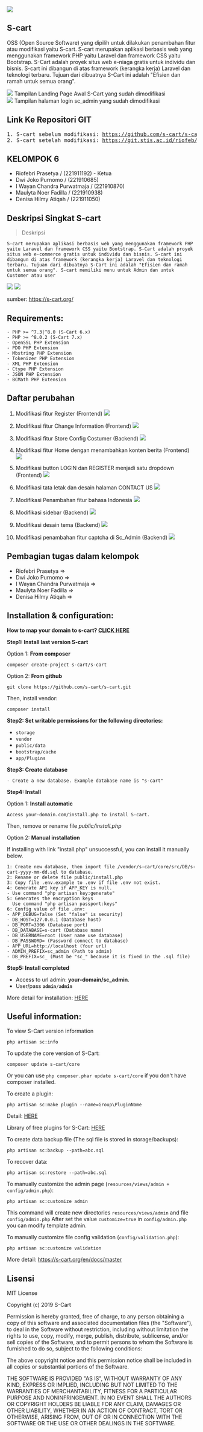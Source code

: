 <img src="https://static.s-cart.org/guide/info/s-cart-content.jpg">

## <b>S-cart</b>

OSS (Open Source Software) yang dipilih untuk dilakukan penambahan fitur atau modifikasi yaitu S-cart. S-cart merupakan aplikasi berbasis web yang menggunakan framework PHP yaitu Laravel dan framework CSS yaitu Bootstrap. S-Cart adalah proyek situs web e-niaga gratis untuk individu dan bisnis. S-cart ini dibangun di atas framework (kerangka kerja) Laravel dan teknologi terbaru. Tujuan dari dibuatnya S-Cart ini adalah "Efisien dan ramah untuk semua orang".

<img src="https://raw.githubusercontent.com/rii92/laporan_ppl_kelompok6/main/assets/images/frontend/landingpage1.png">
Tampilan Landing Page Awal S-Cart yang sudah dimodifikasi
<br>

<img src="https://raw.githubusercontent.com/rii92/laporan_ppl_kelompok6/main/assets/images/frontend/login.png">
Tampilan halaman login sc_admin yang sudah dimodifikasi
<br>

## <b>Link Ke Repositori GIT</b>

<pre>
1. S-cart sebelum modifikasi: <a href="https://github.com/s-cart/s-cart">https://github.com/s-cart/s-cart</a>
2. S-cart setelah modifikasi: <a href="https://git.stis.ac.id/riofeb/s-cart">https://git.stis.ac.id/riofeb/s-cart</a>
</pre>

## <b>KELOMPOK 6</b>

- Riofebri Prasetya / (221911192) - Ketua
- Dwi Joko Purnomo / (221910685)
- I Wayan Chandra Purwatmaja / (221910870)
- Maulyta Noer Fadilla / (221910938)
- Denisa Hilmy Atiqah / (221911050)

## <b>Deskripsi Singkat S-cart</b>

> Deskripsi

```
S-cart merupakan aplikasi berbasis web yang menggunakan framework PHP yaitu Laravel dan framework CSS yaitu Bootstrap. S-Cart adalah proyek situs web e-commerce gratis untuk individu dan bisnis. S-cart ini dibangun di atas framework (kerangka kerja) Laravel dan teknologi terbaru. Tujuan dari dibuatnya S-Cart ini adalah "Efisien dan ramah untuk semua orang". S-cart memiliki menu untuk Admin dan untuk Customer atau user
```

<img src="https://s-cart.org/data/30/shop-list.jpg?v=1">
<img src="https://s-cart.org/data/30/admin-dashboard.jpg?v=1">

sumber: <a href="https://s-cart.org/">https://s-cart.org/</a>

## <b>Requirements:</b>

```
- PHP >= ^7.3|^8.0 (S-Cart 6.x)
- PHP >= ^8.0.2 (S-Cart 7.x)
- OpenSSL PHP Extension
- PDO PHP Extension
- Mbstring PHP Extension
- Tokenizer PHP Extension
- XML PHP Extension
- Ctype PHP Extension
- JSON PHP Extension
- BCMath PHP Extension
```

## <b>Daftar perubahan</b>

1. Modifikasi fitur Register (Frontend)
   <img src="https://raw.githubusercontent.com/rii92/laporan_ppl_kelompok6/main/assets/images/fitur_1.png">
   <br>

2. Modifikasi fitur Change Information (Frontend)
   <img src="https://raw.githubusercontent.com/rii92/laporan_ppl_kelompok6/main/assets/images/fitur_2.png">
   <br>

3. Modifikasi fitur Store Config Costumer (Backend)
   <img src="https://raw.githubusercontent.com/rii92/laporan_ppl_kelompok6/main/assets/images/fitur_3.png">
   <br>

4. Modifikasi fitur Home dengan menambahkan konten berita (Frontend)
   <img src="https://raw.githubusercontent.com/rii92/laporan_ppl_kelompok6/main/assets/images/fitur_4.png">
   <br>

5. Modifikasi button LOGIN dan REGISTER menjadi satu dropdown (Frontend)
   <img src="https://raw.githubusercontent.com/rii92/laporan_ppl_kelompok6/main/assets/images/fitur_5.png">
   <br>

6. Modifikasi tata letak dan desain halaman CONTACT US
   <img src="https://raw.githubusercontent.com/rii92/laporan_ppl_kelompok6/main/assets/images/fitur_6.png">
   <br>

7. Modifikasi Penambahan fitur bahasa Indonesia
   <img src="https://raw.githubusercontent.com/rii92/laporan_ppl_kelompok6/main/assets/images/fitur_7.png">

8. Modifikasi sidebar (Backend)
   <img src="https://raw.githubusercontent.com/rii92/laporan_ppl_kelompok6/main/assets/images/fitur_8.jpeg">
   <br>

9. Modifikasi desain tema (Backend)
   <img src="https://raw.githubusercontent.com/rii92/laporan_ppl_kelompok6/main/assets/images/fitur_9.jpeg">
   <br>

10. Modifikasi penambahan fitur captcha di Sc_Admin (Backend)
    <img src="https://raw.githubusercontent.com/rii92/laporan_ppl_kelompok6/main/assets/images/fitur_10.jpeg">
    <br>

## <b>Pembagian tugas dalam kelompok</b>

- Riofebri Prasetya =>
- Dwi Joko Purnomo =>
- I Wayan Chandra Purwatmaja =>
- Maulyta Noer Fadilla =>
- Denisa Hilmy Atiqah =>

## <b>Installation & configuration:</b>

<b>How to map your domain to s-cart? <a href="https://s-cart.org/en/docs/master/installation.html">CLICK HERE</a></b>

**Step1: Install last version S-cart**

Option 1: **From composer**

```
composer create-project s-cart/s-cart
```

Option 2: **From github**

```
git clone https://github.com/s-cart/s-cart.git
```

Then, install vendor:

```
composer install
```

**Step2: Set writable permissions for the following directories:**

- <code>storage</code>
- <code>vendor</code>
- <code>public/data</code>
- <code>bootstrap/cache</code>
- <code>app/Plugins</code>

**Step3: Create database**

```
- Create a new database. Example database name is "s-cart"
```

**Step4: Install**

Option 1: **Install automatic**

```
Access your-domain.com/install.php to install S-cart.
```

Then, remove or rename file _public/install.php_

Option 2: **Manual installation**

If installing with link "install.php" unsuccessful, you can install it manually below.

```
1: Create new database, then import file /vendor/s-cart/core/src/DB/s-cart-yyyy-mm-dd.sql to database.
2: Rename or delete file public/install.php
3: Copy file .env.example to .env if file .env not exist.
4: Generate API key if APP_KEY is null.
- Use command "php artisan key:generate"
5: Generates the encryption keys
  Use command "php artisan passport:keys"
6: Config value of file .env:
- APP_DEBUG=false (Set "false" is security)
- DB_HOST=127.0.0.1 (Database host)
- DB_PORT=3306 (Database port)
- DB_DATABASE=s-cart (Database name)
- DB_USERNAME=root (User name use database)
- DB_PASSWORD= (Password connect to database)
- APP_URL=http://localhost (Your url)
- ADMIN_PREFIX=sc_admin (Path to admin)
- DB_PREFIX=sc_ (Must be "sc_" because it is fixed in the .sql file)
```

**Step5: Install completed**

- Access to url admin: <b>your-domain/sc_admin</b>.
- User/pass <code><b>admin</b>/<b>admin</b></code>

More detail for installation: <a href="https://s-cart.org/en/docs/master/installation.html">HERE</a>

## <b>Useful information:</b>

To view S-Cart version information

`php artisan sc:info`

To update the core version of S-Cart:

`composer update s-cart/core`

Or you can use `php composer.phar update s-cart/core` if you don't have composer installed.

To create a plugin:

`php artisan sc:make plugin --name=Group\PluginName`

Detail: <a href="https://s-cart.org/en/docs/master/how-to-install-module-extension.html">HERE</a>

Library of free plugins for S-Cart: <a href="https://s-cart.org/en/plugin.html">HERE</a>

To create data backup file (The sql file is stored in storage/backups):

`php artisan sc:backup --path=abc.sql`

To recover data:

`php artisan sc:restore --path=abc.sql`

To manually customize the admin page (<code>resources/views/admin + config/admin.php</code>):

`php artisan sc:customize admin`

This command will create new directories `resources/views/admin` and file `config/admin.php`
After set the value `customize=true` in `config/admin.php` you can modify template admin.

To manually customize file config validation (<code>config/validation.php</code>):

`php artisan sc:customize validation`

More detail: https://s-cart.org/en/docs/master

## Lisensi
MIT License

Copyright (c) 2019 S-Cart

Permission is hereby granted, free of charge, to any person obtaining a copy
of this software and associated documentation files (the "Software"), to deal
in the Software without restriction, including without limitation the rights
to use, copy, modify, merge, publish, distribute, sublicense, and/or sell
copies of the Software, and to permit persons to whom the Software is
furnished to do so, subject to the following conditions:

The above copyright notice and this permission notice shall be included in all
copies or substantial portions of the Software.

THE SOFTWARE IS PROVIDED "AS IS", WITHOUT WARRANTY OF ANY KIND, EXPRESS OR
IMPLIED, INCLUDING BUT NOT LIMITED TO THE WARRANTIES OF MERCHANTABILITY,
FITNESS FOR A PARTICULAR PURPOSE AND NONINFRINGEMENT. IN NO EVENT SHALL THE
AUTHORS OR COPYRIGHT HOLDERS BE LIABLE FOR ANY CLAIM, DAMAGES OR OTHER
LIABILITY, WHETHER IN AN ACTION OF CONTRACT, TORT OR OTHERWISE, ARISING FROM,
OUT OF OR IN CONNECTION WITH THE SOFTWARE OR THE USE OR OTHER DEALINGS IN THE
SOFTWARE.
